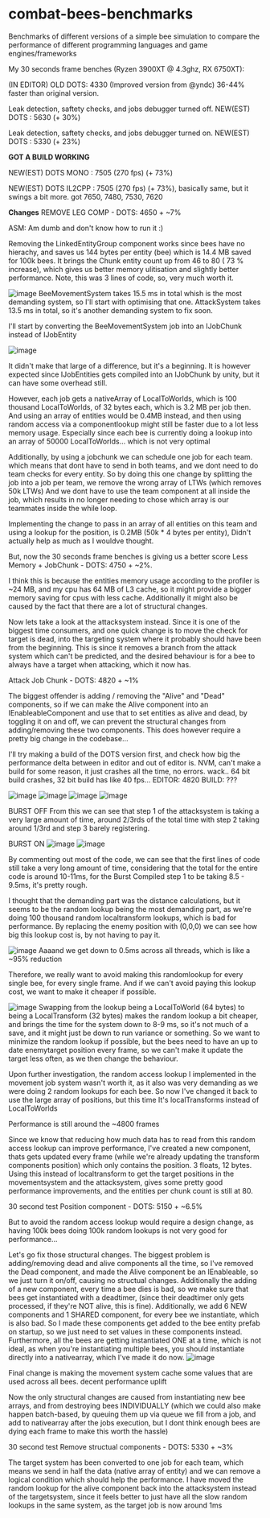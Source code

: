 # combat-bees-benchmarks
Benchmarks of different versions of a simple bee simulation to compare the performance of different programming languages and game engines/frameworks

My 30 seconds frame benches (Ryzen 3900XT @ 4.3ghz, RX 6750XT):

(IN EDITOR)
OLD DOTS: 4330 (Improved version from @yndc) 36-44% faster than original version.

Leak detection, saftety checks, and jobs debugger turned off.
NEW(EST) DOTS : 5630 (+ 30%)

Leak detection, saftety checks, and jobs debugger turned on.
NEW(EST) DOTS : 5330 (+ 23%)


**GOT A BUILD WORKING**

NEW(EST) DOTS MONO : 7505 (270 fps) (+ 73%)

NEW(EST) DOTS IL2CPP : 7505 (270 fps) (+ 73%), basically same, but it swings a bit more. got 7650, 7480, 7530, 7620




**Changes**
REMOVE LEG COMP - DOTS: 4650 + ~7%

ASM: Am dumb and don't know how to run it :)

Removing the LinkedEntityGroup component works since bees have no hierachy, and saves us 144 bytes per entity (bee) which is 14.4 MB saved for 100k bees.
It brings the Chunk entity count up from 46 to 80 ( 73 % increase), which gives us better memory ulitisation and slightly better performance. 
Note, this was 3 lines of code, so, very much worth it.


![image](https://github.com/ThorWhitemountain/combat-bees-benchmarks/assets/72937268/fe7081d8-948c-40fc-9ee7-3e4b8ca4973f)
BeeMovementSystem takes 15.5 ms in total whish is the most demanding system, so I'll start with optimising that one.
AttackSystem takes 13.5 ms in total, so it's another demanding system to fix soon.

I'll start by converting the BeeMovementSystem job into an IJobChunk instead of IJobEntity

![image](https://github.com/ThorWhitemountain/combat-bees-benchmarks/assets/72937268/0d30bc1e-a7f8-44f4-9bd3-f151cd1133a4)

It didn't make that large of a difference, but it's a beginning. It is however expected since IJobEntities gets compiled into an IJobChunk by unity, but it can have some overhead still.

However, each job gets a nativeArray of LocalToWorlds, which is 100 thousand LocalToWorlds, of 32 bytes each, which is 3.2 MB per job then. And using an array of entities would be 0.4MB instead, and then using random access via a componentlookup might still be faster due to a lot less memory usage. 
Especially  since each bee is currently doing a lookup into an array of 50000 LocalToWorlds... which is not very optimal

Additionally, by using a jobchunk we can schedule one job for each team. which means that dont have to send in both teams, and we dont need to do team checks for every entity.
So by doing this one change by splitting the job into a job per team, we remove the wrong array of LTWs (which removes 50k LTWs)
And we dont have to use the team component at all inside the job, which results in no longer needing to chose which array is our teammates inside the while loop. 

Implementing the change to pass in an array of all entities on this team and using a lookup for the position, is 0.2MB (50k * 4 bytes per entity), Didn't actually help as much as I wouldve thought.

But, now the 30 seconds frame benches is giving us a better score
Less Memory + JobChunk - DOTS: 4750 + ~2%.

I think this is because the entities memory usage according to the profiler is ~24 MB, and my cpu has 64 MB of L3 cache, so it might provide a bigger memory saving for cpus with less cache.
Additionally it might also be caused by the fact that there are a lot of structural changes.


Now lets take a look at the attacksystem instead. Since it is one of the biggest time consumers, and one quick change is to move the check for target is dead, into the targeting system
where it probably should have been from the beginning. This is since it removes a branch from the attack system which can't be predicted, and the desired behaviour is for a bee to always have a target when attacking, which it now has.

Attack Job Chunk - DOTS: 4820 + ~1%


The biggest offender is adding / removing the "Alive" and "Dead" components, so if we can make the Alive component into an IEnableableComponent and use that to set entities as alive and dead, by toggling it on and off, we can prevent the structural changes from adding/removing these two components. This does however require a pretty big change in the codebase...


I'll try making a build of the DOTS version first, and check how big the performance delta between in editor and out of editor is.
NVM, can't make a build for some reason, it just crashes all the time, no errors. wack.. 64 bit build crashes, 32 bit build has like 40 fps...
EDITOR: 4820
BUILD: ???


![image](https://github.com/ThorWhitemountain/combat-bees-benchmarks/assets/72937268/f4d347fe-c694-45a5-925d-4350d451db1f)
![image](https://github.com/ThorWhitemountain/combat-bees-benchmarks/assets/72937268/03f35e7e-e7c6-45b0-84c6-e366bcbefc05)
![image](https://github.com/ThorWhitemountain/combat-bees-benchmarks/assets/72937268/5d0bee59-56c0-44b1-a065-86664c6df1d9)
![image](https://github.com/ThorWhitemountain/combat-bees-benchmarks/assets/72937268/cbbbc1c2-a168-4ed6-93b5-515aa600a8a9)

BURST OFF
From this we can see that step 1 of the attacksystem is taking a very large amount of time, around 2/3rds of the total time
with step 2 taking around 1/3rd and step 3 barely registering.

BURST ON
![image](https://github.com/ThorWhitemountain/combat-bees-benchmarks/assets/72937268/8f864926-5c37-48fd-9cc3-e8d63e79c7ca)
![image](https://github.com/ThorWhitemountain/combat-bees-benchmarks/assets/72937268/d0cfab81-bdb7-4f31-90b9-16e9df054cfb)

By commenting out most of the code, we can see that the first lines of code still take a very long amount of time, considering that the total for the entire code is around 10-11ms, for the 
Burst Compiled step 1 to be taking 8.5 - 9.5ms, it's pretty rough.

I thought that the demanding part was the distance calculations, but it seems to be the random lookup being the most demanding part, as we're doing 100 thousand random localtransform lookups, which is bad for performance. 
By replacing the enemy position with (0,0,0) we can see how big this lookup cost is, by not having to pay it.

![image](https://github.com/ThorWhitemountain/combat-bees-benchmarks/assets/72937268/54056a61-7555-4d48-88c0-07badedd7d8f)
Aaaand we get down to  0.5ms across all threads, which is like a ~95% reduction

Therefore, we really want to avoid making this randomlookup for every single bee, for every single frame.
And if we can't avoid paying this lookup cost, we want to make it cheaper if possible. 

![image](https://github.com/ThorWhitemountain/combat-bees-benchmarks/assets/72937268/2622aaec-a4f4-41a0-99b9-18f4e001a1ab)
Swapping from the lookup being a LocalToWorld (64 bytes) to being a LocalTransform (32 bytes) makes the random lookup a bit cheaper, and brings the time for the system down to 8-9 ms, 
so it's not much of a save, and it might just be down to run variance or something. 
So we want to minimize the random lookup if possible, but the bees need to have an up to date enemytarget position every frame, so we can't make it update the target less often,
as we then change the behaviour.

Upon further investigation, the random access lookup I implemented in the movement job system wasn't worth it, as it also was very demanding as we were doing 2 random lookups for each bee. 
So now I've changed it back to use the large array of positions, but this time It's localTransforms instead of LocalToWorlds

Performance is still around the ~4800 frames

Since we know that reducing how much data has to read from this random access lookup can improve performance, I've created a new component, thats gets updated every frame (while we're already updating the transform components position) which only contains the position. 3 floats, 12 bytes.
Using this instead of localtransform to get the target positions in the movementsystem and the attacksystem, gives some pretty good performance improvements, and the entities per chunk count is still at 80.

30 second test
Position component - DOTS: 5150 + ~6.5%


But to avoid the random access lookup would require a design change, as having 100k bees doing 100k random lookups is not very good for performance...



Let's go fix those structural changes. The biggest problem is adding/removing dead and alive components all the time, so I've removed the Dead component, and made the Alive component be an IEnableable, so we just turn it on/off, causing no structual changes.
Additionally the adding of a new component, every time a bee dies is bad, so we make sure that bees get instantiated with a deadtimer, (since their deadtimer only gets processed, if they're NOT alive, this is fine).
Additionally, we add 6 NEW components and 1 SHARED component, for every bee we instantiate, which is also bad. So I made these components get added to the bee entity prefab on startup, so we just need to set values in these components instead.
Furthermore, all the bees are getting instantiated ONE at a time, which is not ideal, as when you're instantiating multiple bees, you should instantiate directly into a nativearray, which I've made it do now.
![image](https://github.com/ThorWhitemountain/combat-bees-benchmarks/assets/72937268/00c33c8c-296a-40b7-a979-f5a783a8cf60)

Final change is making the movement system cache some values that are used across all bees. decent performance uplift


Now the only structural changes are caused from instantiating new bee arrays, and from destroying bees INDIVIDUALLY (which we could also make happen batch-based, by queuing them up via queue we fill from a job, and add to nativearray after the jobs execution, but I dont think enough bees are dying each frame to make this worth the hassle)

30 second test
Remove structual components - DOTS: 5330 + ~3%

The target system has been converted to one job for each team, which means we send in half the data (native array of entity) and we can remove a logical condition which should help the performance.
I have moved the random lookup for the alive component back into the attacksystem instead of the targetsystem, since it feels better to just have all the slow random lookups in the same system, as the target job is now around 1ms
